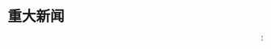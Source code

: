 <head>
    <style>
        body{
          font-family: "腾讯体 W7";
        }
    </style>
</head>

# 重大新闻

<marquee direction="left" scrollamount="18">`111`</marquee>


<!-- # 今日作业 -->



<!-- [作业](/HomeWorkList/hmwk241009.jpg) -->
